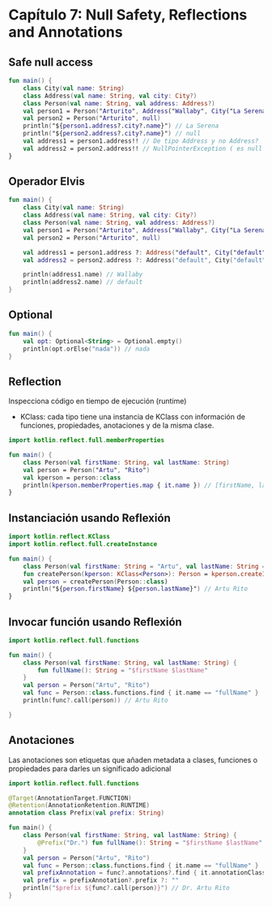 # Capítulo 7: Null Safety, Reflections and Annotations

## Safe null access

~~~kotlin
fun main() {
    class City(val name: String)
    class Address(val name: String, val city: City?)
    class Person(val name: String, val address: Address?)
    val person1 = Person("Arturito", Address("Wallaby", City("La Serena")))
    val person2 = Person("Arturito", null)
    println("${person1.address?.city?.name}") // La Serena
    println("${person2.address?.city?.name}") // null
    val address1 = person1.address!! // De tipo Address y no Address?
    val address2 = person2.address!! // NullPointerException ( es null )
}
~~~

## Operador Elvis

~~~kotlin
fun main() {
    class City(val name: String)
    class Address(val name: String, val city: City?)
    class Person(val name: String, val address: Address?)
    val person1 = Person("Arturito", Address("Wallaby", City("La Serena")))
    val person2 = Person("Arturito", null)

    val address1 = person1.address ?: Address("default", City("default"))
    val address2 = person2.address ?: Address("default", City("default"))

    println(address1.name) // Wallaby
    println(address2.name) // default
}
~~~

## Optional

~~~kotlin
fun main() {
    val opt: Optional<String> = Optional.empty()
    println(opt.orElse("nada")) // nada
}
~~~

## Reflection

Inspecciona código en tiempo de ejecución (runtime)
- KClass: cada tipo tiene una instancia de KClass con información de funciones,
propiedades, anotaciones y de la misma clase.

~~~kotlin
import kotlin.reflect.full.memberProperties

fun main() {
    class Person(val firstName: String, val lastName: String)
    val person = Person("Artu", "Rito")
    val kperson = person::class
    println(kperson.memberProperties.map { it.name }) // [firstName, lastName]
}
~~~

## Instanciación usando Reflexión

~~~kotlin
import kotlin.reflect.KClass
import kotlin.reflect.full.createInstance

fun main() {
    class Person(val firstName: String = "Artu", val lastName: String = "Rito")
    fun createPerson(kperson: KClass<Person>): Person = kperson.createInstance()
    val person = createPerson(Person::class)
    println("${person.firstName} ${person.lastName}") // Artu Rito
}
~~~

## Invocar función usando Reflexión

~~~kotlin
import kotlin.reflect.full.functions

fun main() {
    class Person(val firstName: String, val lastName: String) {
        fun fullName(): String = "$firstName $lastName"
    }
    val person = Person("Artu", "Rito")
    val func = Person::class.functions.find { it.name == "fullName" }
    println(func?.call(person)) // Artu Rito

}
~~~

## Anotaciones

Las anotaciones son etiquetas que añaden metadata a clases, funciones o propiedades
para darles un significado adicional
~~~kotlin
import kotlin.reflect.full.functions

@Target(AnnotationTarget.FUNCTION)
@Retention(AnnotationRetention.RUNTIME)
annotation class Prefix(val prefix: String)

fun main() {
    class Person(val firstName: String, val lastName: String) {
        @Prefix("Dr.") fun fullName(): String = "$firstName $lastName"
    }
    val person = Person("Artu", "Rito")
    val func = Person::class.functions.find { it.name == "fullName" }
    val prefixAnnotation = func?.annotations?.find { it.annotationClass.simpleName == "Prefix" } as Prefix?
    val prefix = prefixAnnotation?.prefix ?: ""
    println("$prefix ${func?.call(person)}") // Dr. Artu Rito
}
~~~